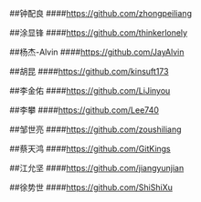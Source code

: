 ##钟配良
####https://github.com/zhongpeiliang

##涂显锋
####https://github.com/thinkerlonely

##杨杰-Alvin
####https://github.com/JayAlvin

##胡昆
####https://github.com/kinsuft173

##李金佑
####https://github.com/LiJinyou

##李攀
####https://github.com/Lee740

##邹世亮
####https://github.com/zoushiliang

##蔡天鸿
####https://github.com/GitKings

##江允坚
####https://github.com/jiangyunjian

##徐势世
####https://github.com/ShiShiXu

